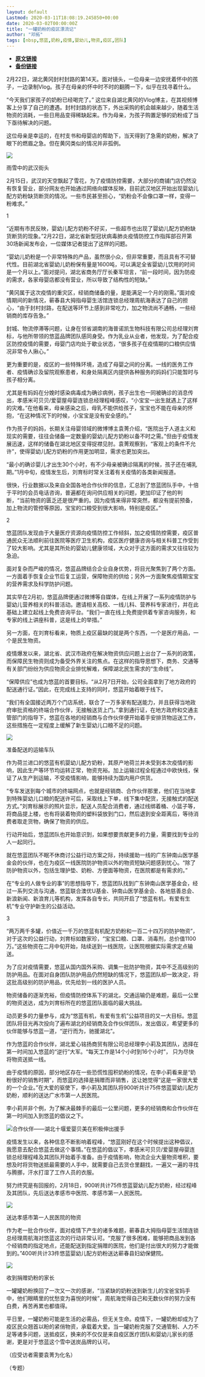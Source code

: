 ```yaml
---
layout: default
Lastmod: 2020-03-11T18:08:19.245850+00:00
date: 2020-03-02T00:00:00Z
title: "一罐奶粉的疫区漂流记"
author: "邓拓"
tags: [nbsp,悠蓝,奶粉,疫情,婴幼儿,物资,疫区,团队]
---
```


* [**原文链接**](https://mp.weixin.qq.com/s/j0BMGsGrEO52EcFZXpx09A)
* [**备份链接**](http://archive.is/XBDyQ)


2月22日，湖北黄冈封村封路的第14天。面对镜头，一位母亲一边安抚着怀中的孩子，一边录制Vlog。孩子在母亲的怀中时不时的翻腾一下，似乎在找寻着什么。

“今天我们家孩子的奶粉已经喝完了。” 这位来自湖北黄冈的Vlog博主，在其视频博客上分享了自己的遭遇。封村封路的状态下，外出采购的机会越来越少，随着生活物资的消耗，一些日用品变得稀缺起来。作为母亲，为孩子购置足够的奶粉成了当下亟待解决的问题。

这位母亲是幸运的，在村支书和母婴店的帮助下，当天得到了急需的奶粉，解决了眼下的燃眉之急。但在黄冈类似的情况并非孤例。

  

![](/images/post/8840b7633cf9911fab32e206be106b66.jpg)

雨雪中的武汉街头

2月15日，武汉的天空飘起了雪花，为了疫情防控需要，大部分的商铺门店仍然没有恢复营业，部分网友也开始通过网络向媒体反映，目前武汉地区开始出现婴幼儿配方奶粉缺货断货的情况。一些市民甚至担心，“奶粉会不会像口罩一样，变得一粉难求。”

1

  

“近期有市民反映，婴幼儿配方奶粉不好买，一些超市也出现了婴幼儿配方奶粉缺货断货的现象。”2月22日，湖北省新型冠状病毒肺炎疫情防控工作指挥部召开第30场新闻发布会，一位媒体记者提出了这样的问题。

“婴幼儿奶粉是一个非常特殊的产品，虽然很小众，但非常重要，而且具有不可替代性。目前湖北省婴幼儿奶粉保有量是1600吨，可以满足全省婴幼儿饮用的时间是一个月以上。”面对提问，湖北省商务厅厅长秦军坦言，“前一段时间，因为防疫的需求，各家母婴店都没有营业，所以导致了结构性的短缺。”

“黄冈属于这次疫情的重灾区，经销商储备的量，是能满足一个月的刚需。”面对疫情期间的新情况，蕲春县大拇指母婴生活馆连锁总经理周航海表达了自己的担心，“由于封村封路，在配送等环节上感到非常吃力，加之物流尚不通畅，一些经销商的库存告急。”

封城、物流停滞等问题，让身在邻省湖南的海普诺凯生物科技有限公司总经理刘育标，与他所带领的悠蓝品牌团队感同身受。作为乳业从业者，他发现，为了配合疫区防控疫情的需要，母婴门店均处于歇业状态，“很多孩子在疫情期的口粮供应情况非常令人揪心。”

更为重要的是，疫区的一些特殊环境，造成了母婴之间的分离。一线的医务工作者、疫情确诊及留院观察患者，和身处隔离区内提供各种服务的妈妈们只能暂时与孩子相分离。

尤其是有妈妈在分娩时感染病毒成为确诊病例，孩子出生也一同被确诊的消息传出，孝感米可贝贝/爱婴屋母婴连锁总经理程峰感叹，“小宝宝一出生就遇上了这样的灾难。”在他看来，母亲感染之后，母乳不能供给孩子，宝宝也不能在母亲的怀抱，“在这种情况下的时候，小宝宝是没有安全感的。”

作为孩子的妈妈，长期关注母婴领域的微博博主袁菁介绍，“医院出于人道主义和现实的需要，往往会储备一定数量的婴幼儿配方奶粉以备不时之需。”但由于疫情发展迅速，这样的储备在湖北地区变得捉襟见肘。袁菁观察到，“客观上的条件不允许”，使得婴幼儿配方奶粉的作用更加明显，需求也更加突出。

“最小的确诊婴儿才出生30个小时，有不少母亲被确诊隔离的时候，孩子还在哺乳期。”1月中旬，疫情发生后，刘育标时常关注着有关疫情的各类新闻报道。

很快，行业数据以及来自全国各地合作伙伴的信息，汇总到了悠蓝团队手中，十倍于平时的会员电话咨询，普遍都在询问供应相关的问题，更加印证了他的判断，“当前物资的匮乏还是很严重的。因为疫情来得非常突然，都没有提前预备，加上物流的管控等原因，宝宝的口粮受到很大影响，特别是疫区。”

2

  

悠蓝团队发现由于大量医疗资源向疫情防控工作倾斜，加之疫情防控需要，疫区普通民众无法顺利前往医院等医疗卫生机构，疫区医疗健康咨询与相关科普工作受到了较大影响。尤其是其所处的婴幼儿健康领域，大众对于这方面的需求又往往较为急迫。

面对复杂而严峻的情况，悠蓝品牌结合企业自身优势，将目光聚焦到了两个方面。一方面着手恢复企业节后复工运营，保障物资的供给；另外一方面聚焦疫情期宝宝的营养需求及科学防护问题。

其实早在2月初，悠蓝品牌便通过微博等自媒体，在线上开展了一系列疫情防护与婴幼儿营养相关的科普活动。邀请相关高校、一线儿科、营养科专家进行，并在此基础上建立起线上免费咨询平台。“我们一直在线上免费提供着专家咨询服务，和专家的线上讲座科普，这是线上的举措。”

另一方面，在刘育标看来，物质上疫区最缺的就是两个东西，一个是医疗用品，一个是民生物资。

疫情爆发以来，湖北省、武汉市政府在解决物资供应问题上出台了一系列的政策，而保障民生物资则成为备受外界关注的焦点。在这样的指导思想下，商务、交通等有关部门纷纷为供应物资企业排忧解难，保障湖北民生需求的“生命线”。

“保障供应”也成为悠蓝的首要目标。“从2月7日开始，公司全面拿到了地方政府的配送通行证。”因此，在完成线上支持的同时，悠蓝开始着眼于线下。

“我们有全国接近两万个门店系统，联合了一万多家有配送能力，并且获得当地政府审批资格的终端合作伙伴，无接触送货上门。”拿到通行证，在地方政府和交通主管部门的指导下，悠蓝在各地的经销商与合作伙伴便开始着手安排货物运送工作，这些措施在一定程度上缓解了新生婴幼儿口粮不足的问题。

  

![](/images/post/a2880a27b80b66606d1a3afc227c95b8.jpg)

准备配送的运输车队

作为荷兰进口的悠蓝有机婴幼儿配方奶粉，其原产地荷兰并未受到本次疫情的影响，因此生产等环节均运转正常，物资充裕。加上运输过程全程通过中欧快线，保证了从生产到运输，不受疫情影响，能够持续为国内用户供货。

“专车发送到每个城市的终端网点，也就是经销商、合作伙伴那里，他们在当地拿到特殊婴幼儿口粮的配送许可后，采取线上下单，线下集中配货，无接触式的配送方式。”刘育标展示的照片显示，配送人员配合消费者，通过线绑着桶、小篮子等，将商品提上楼，也有将装着物资的塑料袋放到门口，然后退到安全距离后，等待消费者取走货物，确保了物资的供应。

行动开始后，悠蓝团队也开始意识到，如果想要贡献更多的力量，需要找到专业的人一起同行。

就在悠蓝团队不眠不休商讨公益行动方案之际，持续援助一线的广东钟南山医学基金会的伙伴，也在为疫区一线医院防护物资以外的物资短缺问题感到忧心。“除了防护物资以外，包括生理护垫、奶粉、方便面等物资，在医院都是有需求的。”

在“专业的人做专业的事”的思想指导下，悠蓝团队找到广东钟南山医学基金会，经过一系列交流与沟通，悠蓝联合澳优U基金、钟南山医学基金会、各地慈善总会、新浪新闻、新浪育儿等机构，发挥各自专长，共同开启了“悠蓝有机，有爱有生机”专业守护新生的公益活动。

3

  

“两万两千多罐，价值近一千万的悠蓝有机配方奶粉和一百二十四万的防护物资”，对于这次的公益行动，刘育标如数家珍，“宝宝口粮、口罩、消毒剂，总价值1100万。”这些物资在二月中旬开始，陆续送到一线医院，让医院根据实际需求定点输送。

为了应对疫情需要，悠蓝从国内国外采购、调集一批防护物资，其中不乏高级别的防护用品。在面对自身团队防护用品仍然短缺的情况下，悠蓝团队却一致决定，将这批高级别的防护用品，优先给到一线的医护人员。

物资储备的逐渐充裕，但疫情防控体系下的湖北，交通运输仍是难题，最后一公里的物资送达，成为刘育标所在的悠蓝团队面临的最大挑战。

动员更多的力量参与，成为“悠蓝有机，有爱有生机”公益项目的又一大目标。悠蓝团队将目光再次投向了遍布湖北的经销商及合作伙伴团队，发出倡议，希望更多的伙伴能够与悠蓝一道，“逆行而为，驰援湖北”。

作为悠蓝的合作伙伴，湖北爱心铭扬商贸有限公司总经理李小莉及其团队，选择在第一时间加入悠蓝的“逆行”大军。“每天工作是14个小时到16个小时”， 只为尽快将物资送抵一线。

由于疫情的原因，部分地区存在一些恐慌性囤积奶粉的情况，在李小莉看来是“奶粉很好的销售时期”，而悠蓝的选择是捐赠而非销售，这让她觉得“这是一家很大爱的一个企业。”在大爱的驱使下，李小莉及其团队将900听共计75件悠蓝婴幼儿配方奶粉，顺利的送达广水市第一人民医院。

李小莉并非个例，为了解决最棘手的最后一公里问题，更多的经销商和合作伙伴在第一时间加入到悠蓝的倡议之下。

![](/images/post/a70ee4089fc3d17f70fac9fe0eb6d00f.jpg)合作伙伴——湖北十堰爱婴贝美在积极伸出援手

  

疫情发生以来，各种信息不断影响着程峰，“悠蓝刚好在这个时候提出这种倡议，我愿意去配合悠蓝去做这个事情。”在悠蓝的倡议下，孝感米可贝贝/爱婴屋母婴连锁总经理程峰及其团队开始着手准备。由于疫情影响，物流企业大量物资堆积，要想及时将货物送抵最需要的人手中，就需要自己去货仓里翻找，一遍又一遍的寻找与腾挪，汗水打湿了工作人员的衣服。

努力终究是有回报的，2月18日，900听共计75件悠蓝婴幼儿配方奶粉，经过程峰及其团队，先后送达孝感市中医院、孝感市第一人民医院。

![](/images/post/1701adf6ff37a032d93ce0d64843a1bb.jpg)

送达孝感市第一人民医院的物资

作为老一批合作伙伴，面对疫情下产生的诸多难题，蕲春县大拇指母婴生活馆连锁总经理周航海对悠蓝这次的行动非常认可。“克服了很多困难，能够把商品发到各个经销商的指定地点，还能配送到指定捐赠的医院，他们是付出很大的努力才能做到的。”400听共计33件悠蓝婴幼儿配方奶粉送达蕲春县妇幼保健院。

![](/images/post/88edce6c760a364a1d598cd8dac232c0.jpg)

收到捐赠奶粉的家长

一罐罐奶粉换回了一次又一次的感谢，“当紧缺的奶粉送到新生儿的宝爸宝妈手中，他们眼睛里的忧愁变为喜悦的时候”，周航海觉得自己和无数伙伴的努力没有白费，再苦再累也都值得。

平日里，一罐奶粉可能是生活的必需品，但无关生命。疫情下，一罐奶粉却成为了疫区民众翘首以盼的紧俏物资，承载着大爱。当一罐奶粉克服了交通管制、人力不足等诸多问题，送抵疫区，换来的不仅仅是来自疫区医疗团队和婴幼儿家长的感谢，更是对于悠蓝这个雪中送炭品牌的认可。

（应受访者需要袁菁为化名）

  

  

（专题）

